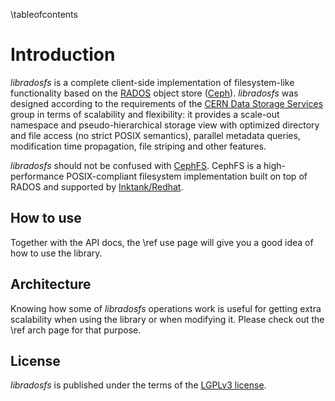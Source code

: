 \tableofcontents

Introduction
=============

*libradosfs* is a complete client-side implementation of filesystem-like
functionality based on the [RADOS](http://ceph.com/docs/master/rados/) object
store ([Ceph](http://ceph.com)).
*libradosfs* was designed according to the requirements of the [CERN Data Storage
Services](http://information-technology.web.cern.ch/about/organisation/data-storage-services)
group in terms of scalability and flexibility: it provides a scale-out namespace
and pseudo-hierarchical storage view with optimized directory and file access
(no strict POSIX semantics), parallel metadata queries, modification time
propagation, file striping and other features.

*libradosfs* should not be confused with
[CephFS](http://ceph.com/docs/master/cephfs/). CephFS is a high-performance
POSIX-compliant filesystem implementation built on top of RADOS and supported by
[Inktank/Redhat](http://www.redhat.com/en/technologies/storage/ceph).

How to use
-----------

Together with the API docs, the \ref use page will give you a good idea of
how to use the library.

Architecture
-------------

Knowing how some of *libradosfs* operations work is useful for getting extra
scalability when using the library or when modifying it. Please check out the
\ref arch page for that purpose.

License
--------

*libradosfs* is published under the terms of the
[LGPLv3 license](http://www.gnu.org/licenses/lgpl-3.0.html).

